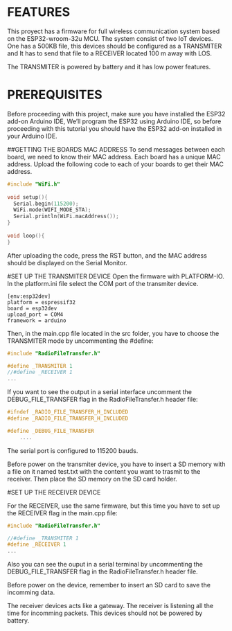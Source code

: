 # FEATURES

This proyect has a firmware for full wireless communication system based on the ESP32-wroom-32u MCU. The system consist of two IoT devices. One has a 500KB file, this devices should be configured as a TRANSMITER and It has to send that file to a RECEIVER located 100 m away with LOS.

The TRANSMITER is powered by battery and it has low power features.


# PREREQUISITES
Before proceeding with this project, make sure you have installed the ESP32 add-on Arduino IDE, We’ll program the ESP32 using Arduino IDE, so before proceeding with this tutorial you should have the ESP32 add-on installed in your Arduino IDE.

##GETTING THE BOARDS MAC ADDRESS
To send messages between each board, we need to know their MAC address. Each board has a unique MAC address. Upload the following code to each of your boards to get their MAC address.

```cpp
#include "WiFi.h"
 
void setup(){
  Serial.begin(115200);
  WiFi.mode(WIFI_MODE_STA);
  Serial.println(WiFi.macAddress());
}
 
void loop(){
}
```
After uploading the code, press the RST button, and the MAC address should be displayed on the Serial Monitor.

#SET UP THE TRANSMITER DEVICE
Open the firmware with PLATFORM-IO. In the platform.ini file select the COM port of the transmiter device.

```
[env:esp32dev]
platform = espressif32
board = esp32dev
upload_port = COM4
framework = arduino
```

Then, in the main.cpp file located in the src folder, you have to choose the TRANSMITER mode by uncommenting the #define:

```cpp
#include "RadioFileTransfer.h"

#define _TRANSMITER 1
//#define _RECEIVER 1
...

```

If you want to see the output in a serial interface uncomment the DEBUG_FILE_TRANSFER flag in the RadioFileTransfer.h header file:

```cpp
#ifndef _RADIO_FILE_TRANSFER_H_INCLUDED
#define _RADIO_FILE_TRANSFER_H_INCLUDED

#define _DEBUG_FILE_TRANSFER
	....
```
The serial port is configured to 115200 bauds.

Before power on the transmiter device, you have to insert a SD memory with a file on it named test.txt with the content you want to trasmit to the receiver. Then place the SD memory on the SD card holder. 


#SET UP THE RECEIVER DEVICE

For the RECEIVER, use the same firmware, but this time you have to set up the RECEIVER flag in the main.cpp file:

```cpp
#include "RadioFileTransfer.h"

//#define _TRANSMITER 1
#define _RECEIVER 1
...

```

Also you can see the ouput in a serial terminal by uncommenting the DEBUG_FILE_TRANSFER flag in the RadioFileTransfer.h header file.

Before power on the device, remember to insert an SD card to save the incomming data.

The receiver devices acts like a gateway. The receiver is listening all the time for incomming packets. This devices should not be powered by battery.

